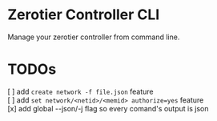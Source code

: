 # Zerotier Controller CLI

Manage your zerotier controller from command line.

# TODOs

[ ] add `create network -f file.json` feature  
[ ] add `set network/<netid>/<memid> authorize=yes` feature  
[x] add global --json/-j flag so every comand's output is json

